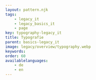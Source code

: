 ```yaml
---
layout: pattern.njk
tags: 
    - legacy_it
    - legacy_basics_it
    - page
key: typography-legacy_it
title: Typografie
parent: basics-legacy_it
image: legacy/overview/typography.webp
keywords: 
order: 60
availablelanguages: 
    - de
    - en
---
```

